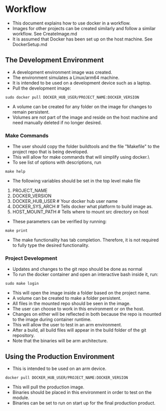 # Workflow #
* This document explains how to use docker in a workflow.
* Images for other projects can be created similarly and follow a similar workflow. See CreateImage.md
* It is assumed that Docker has been set up on the host machine. See DockerSetup.md

## The Development Environment
* A development environment image was created.
* The environment simulates a Linux/arm64 machine.
* It is intended to be used on a development device such as a laptop.
* Pull the development image:

```
sudo docker pull DOCKER_HUB_USER/PROJECT_NAME:DOCKER_VERSION
```

* A volume can be created for any folder on the image for changes to remain persistent.
* Volumes are not part of the image and reside on the host machine and need manually deleted if no longer desired.

### Make Commands
* The user should copy the folder buildtools and the file "Makefile" to the project repo that is being developed.
* This will allow for make commands that will simplify using docker.\
* To see list of options with descriptions, run

```
make help
```

* The following variables should be set in the top level make file
1. PROJECT_NAME
2. DOCKER_VERSION
3. DOCKER_HUB_USER  # Your docker hub user name
4. DOCKER_SYS_ARCH  # Tells docker what platform to build image as.
5. HOST_MOUNT_PATH  # Tells where to mount src directory on host

* These parameters can be verified by running:

```
make print
```

* The make functionality has tab completion. Therefore, it is not required to fully type the desired functionality.

### Project Development
* Updates and changes to the git repo should be done as normal
* To run the docker container and open an interactive bash inside it, run:

```
sudo make login
```

* This will open the image inside a folder based on the project name.
* A volume can be created to make a folder persistent.
* All files in the mounted repo should be seen in the image.
* The user can choose to work in this environment or on the host.
* Changes on either will be reflected in both because the repo is mounted to the image during container runtime.
* This will allow the user to test in an arm environment.
* After a build, all build files will appear in the build folder of the git repository.
* Note that the binaries will be arm architecture.

## Using the Production Environment

* This is intended to be used on an arm device.

```
docker pull DOCKER_HUB_USER/PROJECT_NAME:DOCKER_VERSION
```

* This will pull the production image.
* Binaries should be placed in this environment in order to test on the module.
* Binaries can be set to run on start up for the final production product.
